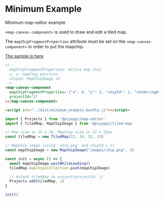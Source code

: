 # Minimum Example

Minimum map-editor example

`<map-canvas-component>` is used to draw and edit a tiled map.

The `mapChipFragmentProperties` attribute must be set on the `<map-canvas-component>` in order to put the mapchip.

[The sample is here](https://garakuta-toolbox.com/pico2map/minimum_example)

```html
<!--
  mapChipFragmentProperties: Active map chip
  x, y: mapChip position
  chipId: MapChipImage id
-->
<map-canvas-component
  mapChipFragmentProperties='{"x": 0, "y": 3, "chipId": 1, "renderingArea": 15}'
  projectId="1"
></map-canvas-component>

<script src="../dist/minimum_example.bundle.js"></script>
```

```ts
import { Projects } from '@piyoppi/map-editor'
import { TiledMap, MapChipImage } from '@piyoppi/tiled-map'

// Map size is 15 x 10, MapChip size is 32 x 32px
const tiledMap = new TiledMap(15, 10, 32, 32)

// MapChip image (using 'chip.png' and chipId = 1)
const mapChipImage = new MapChipImage("images/chip.png", 1)

const init = async () => {
  await mapChipImage.waitWhileLoading()
  tiledMap.mapChipsCollection.push(mapChipImage)

  // Attach tiledMap to project(projectId: 1)
  Projects.add(tiledMap, 1)
}

init()
```
